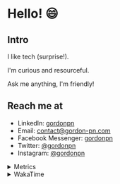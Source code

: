 # Hello! 😄

## Intro

I like tech (surprise!).

I'm curious and resourceful.

Ask me anything, I'm friendly!

## Reach me at

- LinkedIn: [gordonpn](https://www.linkedin.com/in/gordonpn/)
- Email: [contact@gordon-pn.com](mailto:contact@gordon-pn.com)
- Facebook Messenger: [gordonpn](https://www.messenger.com/t/Gordonpn)
- Twitter: [@gordonpn](https://twitter.com/Gordonpn)
- Instagram: [@gordonpn](https://www.instagram.com/gordonpn/)

<details>
  <summary>Metrics</summary>

  <img align="center" src="https://github.com/gordonpn/gordonpn/blob/master/github-metrics.svg" alt="GitHub Metrics">

</details>

<details>
  <summary>WakaTime</summary>

  <!--START_SECTION:waka-->

```text
Java                       8 hrs 38 mins   ███████████████████▒░░░░░   77.77 %
TypeScript                 1 hr 12 mins    ██▓░░░░░░░░░░░░░░░░░░░░░░   10.86 %
Other                      33 mins         █▒░░░░░░░░░░░░░░░░░░░░░░░   04.98 %
```

<!--END_SECTION:waka-->
</details>
